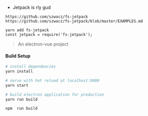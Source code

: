 


- Jetpack is rly gud
```
https://github.com/szwacz/fs-jetpack
https://github.com/szwacz/fs-jetpack/blob/master/EXAMPLES.md

yarn add fs-jetpack
const jetpack = require('fs-jetpack');
```
 

> An electron-vue project

#### Build Setup

``` bash
# install dependencies
yarn install

# serve with hot reload at localhost:9080
yarn start

# build electron application for production
yarn run build

npm  run build


```

<!-- 
---

This project was generated with [electron-vue](https://github.com/SimulatedGREG/electron-vue)@[4c6ee7b](https://github.com/SimulatedGREG/electron-vue/tree/4c6ee7bf4f9b4aa647a22ec1c1ca29c2e59c3645) using [vue-cli](https://github.com/vuejs/vue-cli). Documentation about the original structure can be found [here](https://simulatedgreg.gitbooks.io/electron-vue/content/index.html).

https://simulatedgreg.gitbooks.io/electron-vue/content/en/building_your_app.html -->
<!-- https://github.com/SimulatedGREG/electron-vue -->
